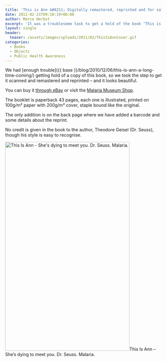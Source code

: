 ```yaml
---
title: 'This is Ann &#8211; Digitally remastered, reprinted and for sale.'
date: 2011-02-21T09:10:19+00:00
author: Marco Herbst
excerpt: 'It was a troublesome task to get a hold of the book ‘This is Ann’, now it has been scanned and reprinted. The lovely book is paperback, has forty three pages and can be bought from eBay or from the Malaria Museum Shop. '
layout: single
header:
  teaser: /assets/images/uploads/2011/02/ThisIsAnnCover.gif
categories:
  - Books
  - Objects
  - Public Health Awareness
---
```

We had [enough trouble]({{ base }}/blog/2010/12/06/this-is-ann-a-long-time-coming/) getting hold of a copy of this book, so we took the step to get it scanned and remastered and reprinted &#8211; and it looks beautiful.

You can buy it [through eBay](http://cgi.ebay.ie/ws/eBayISAPI.dll?ViewItem&item=180629510353&ssPageName=STRK:MESELX:IT#ht_500wt_1069) or visit the [Malaria Museum Shop](http://malariamuseum.de/shop/).

The booklet is paperback 43 pages, each one is illustrated, printed on 100g/m² paper with 200g/m² cover, staple bound like the original.

The only addition is on the back page where we have added a barcode and some details about the reprint.

No credit is given in the book to the author, Theodore Geisel (Dr. Seuss), though his style is easy to recognise.

<img class="size-full wp-image-361" title="This Is Ann - She's dying to meet you. Dr. Seuss. Malaria." alt="This Is Ann - She's dying to meet you. Dr. Seuss. Malaria." src="{{ base }}/assets/images/uploads/2011/02/ThisIsAnnCover.gif" width="400" height="672" />This Is Ann &#8211; She&#8217;s dying to meet you. Dr. Seuss. Malaria.